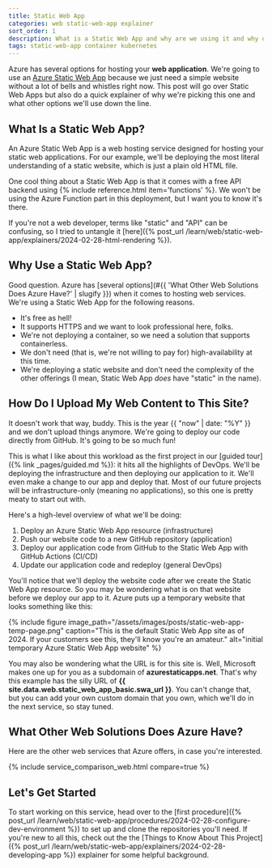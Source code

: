 ```yaml
---
title: Static Web App
categories: web static-web-app explainer
sort_order: 1
description: What is a Static Web App and why are we using it and why other things?
tags: static-web-app container kubernetes
---
```

Azure has several options for hosting your **web application**. We're going to use an [Azure Static Web App](https://learn.microsoft.com/en-us/azure/static-web-apps/overview) because we just need a simple website without a lot of bells and whistles right now.<!--more--> This post will go over Static Web Apps but also do a quick explainer of why we're picking this one and what other options we'll use down the line.

## What Is a Static Web App?

An Azure Static Web App is a web hosting service designed for hosting your static web applications. For our example, we'll be deploying the most literal understanding of a static website, which is just a plain old HTML file.

One cool thing about a Static Web App is that it comes with a free API backend using {% include reference.html item='functions' %}. We won't be using the Azure Function part in this deployment, but I want you to know it's there.

If you're not a web developer, terms like "static" and "API" can be confusing, so I tried to untangle it [here]({% post_url /learn/web/static-web-app/explainers/2024-02-28-html-rendering %}).

## Why Use a Static Web App?

Good question. Azure has [several options](#{{ 'What Other Web Solutions Does Azure Have?' | slugify }}) when it comes to hosting web services. We're using a Static Web App for the following reasons.

- It's free as hell!
- It supports HTTPS and we want to look professional here, folks.
- We're not deploying a container, so we need a solution that supports containerless.
- We don't need (that is, we're not willing to pay for) high-availability at this time.
- We're deploying a static website and don't need the complexity of the other offerings (I mean, Static Web App *does* have "static" in the name).

## How Do I Upload My Web Content to This Site?

It doesn't work that way, buddy. This is the year {{ "now" | date: "%Y" }} and we don't upload things anymore. We're going to deploy our code directly from GitHub. It's going to be so much fun!

This is what I like about this workload as the first project in our [guided tour]({% link _pages/guided.md %}): it hits all the highlights of DevOps. We'll be deploying the infrastructure and then deploying our application to it. We'll even make a change to our app and deploy that. Most of our future projects will be infrastructure-only (meaning no applications), so this one is pretty meaty to start out with.

Here's a high-level overview of what we'll be doing:

1. Deploy an Azure Static Web App resource (infrastructure)
1. Push our website code to a new GitHub repository (application)
1. Deploy our application code from GitHub to the Static Web App with GitHub Actions (CI/CD)
1. Update our application code and redeploy (general DevOps)

You'll notice that we'll deploy the website code after we create the Static Web App resource. So you may be wondering what is on that website before we deploy our app to it. Azure puts up a temporary website that looks something like this:

{% include figure image_path="/assets/images/posts/static-web-app-temp-page.png" caption="This is the default Static Web App site as of 2024. If your customers see this, they'll know you're an amateur." alt="initial temporary Azure Static Web App website" %}

You may also be wondering what the URL is for this site is. Well, Microsoft makes one up for you as a subdomain of **azurestaticapps.net**. That's why this example has the silly URL of **{{ site.data.web.static_web_app_basic.swa_url }}**. You can't change that, but you can add your own custom domain that you own, which we'll do in the next service, so stay tuned.

## What Other Web Solutions Does Azure Have?

Here are the other web services that Azure offers, in case you're interested.

{% include service_comparison_web.html compare=true %}

## Let's Get Started

To start working on this service, head over to the [first procedure]({% post_url /learn/web/static-web-app/procedures/2024-02-28-configure-dev-environment %}) to set up and clone the repositories you'll need. If you're new to all this, check out the the [Things to Know About This Project]({% post_url /learn/web/static-web-app/explainers/2024-02-28-developing-app %}) explainer for some helpful background.